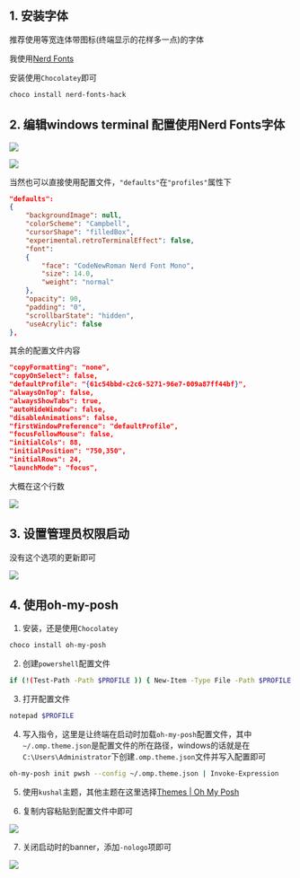 ## 1. 安装字体

推荐使用等宽连体带图标(终端显示的花样多一点)的字体

我使用[Nerd Fonts](https://www.nerdfonts.com/)

安装使用`Chocolatey`即可

```bash
choco install nerd-fonts-hack
```



## 2. 编辑windows terminal 配置使用Nerd Fonts字体

![](https://picgo-img-repo.oss-cn-beijing.aliyuncs.com/img/e0547c1027f29d4dc2590790efab2f4c.png)

![](https://picgo-img-repo.oss-cn-beijing.aliyuncs.com/img/ebeaabf0f74eb37d41173f7f4bfbbc47.png)

当然也可以直接使用配置文件，`"defaults"`在`"profiles"`属性下

```json
"defaults": 
{
    "backgroundImage": null,
    "colorScheme": "Campbell",
    "cursorShape": "filledBox",
    "experimental.retroTerminalEffect": false,
    "font": 
    {
        "face": "CodeNewRoman Nerd Font Mono",
        "size": 14.0,
        "weight": "normal"
    },
    "opacity": 90,
    "padding": "0",
    "scrollbarState": "hidden",
    "useAcrylic": false
},
```

其余的配置文件内容

```json
"copyFormatting": "none",
"copyOnSelect": false,
"defaultProfile": "{61c54bbd-c2c6-5271-96e7-009a87ff44bf}",
"alwaysOnTop": false,
"alwaysShowTabs": true,
"autoHideWindow": false,
"disableAnimations": false,
"firstWindowPreference": "defaultProfile",
"focusFollowMouse": false,
"initialCols": 88,
"initialPosition": "750,350",
"initialRows": 24,
"launchMode": "focus",
```

大概在这个行数

![](https://picgo-img-repo.oss-cn-beijing.aliyuncs.com/img/075e892a965f8d16d6aae7516bf7a769.png)

## 3. 设置管理员权限启动

没有这个选项的更新即可

![](https://picgo-img-repo.oss-cn-beijing.aliyuncs.com/img/cebec2ec3649bda0fb0350cdf9c7b2e1.png)



## 4. 使用oh-my-posh

1. 安装，还是使用`Chocolatey`

```bash
choco install oh-my-posh
```

2. 创建`powershell`配置文件

```bash
if (!(Test-Path -Path $PROFILE )) { New-Item -Type File -Path $PROFILE -Force }
```

3. 打开配置文件

```bash
notepad $PROFILE
```

4. 写入指令，这里是让终端在启动时加载`oh-my-posh`配置文件，其中`~/.omp.theme.json`是配置文件的所在路径，windows的话就是在`C:\Users\Administrator`下创建`.omp.theme.json`文件并写入配置即可

```bash
oh-my-posh init pwsh --config ~/.omp.theme.json | Invoke-Expression
```

5. 使用`kushal`主题，其他主题在这里选择[Themes | Oh My Posh](https://ohmyposh.dev/docs/themes)

6. 复制内容粘贴到配置文件中即可

![](https://picgo-img-repo.oss-cn-beijing.aliyuncs.com/img/ec786192c578bf9e93fc91282ecc58e3.png)

7. 关闭启动时的banner，添加`-nologo`项即可

![](https://picgo-img-repo.oss-cn-beijing.aliyuncs.com/img/3714b3074d1258af263f5a066f6e03c5.png)